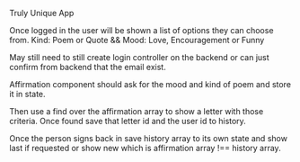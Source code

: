 Truly Unique App


Once logged in the user will be shown a list of options they can choose from. Kind: Poem or Quote && Mood: Love, Encouragement or Funny

May still need to still create login controller on the backend or can just confirm from backend that the email exist.

Affirmation component should ask for the mood and kind of poem and store it in state.

Then use a find over the affirmation array to show a letter with those criteria. Once found save that letter id and the user id to history.

Once the person signs back in save history array to its own state and show last if requested or show new which is affirmation array !== history array. 
